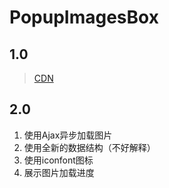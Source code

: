 # PopupImagesBox

## 1.0
> [CDN](https://dulcisweb.s3.ladydaily.com/WebMod/PopupImagesBox/PopupImgBox-1.0.0.min.js)

## 2.0

1. 使用Ajax异步加载图片
2. 使用全新的数据结构（不好解释）
3. 使用iconfont图标
4. 展示图片加载进度
